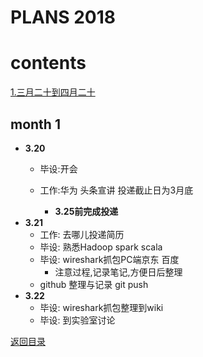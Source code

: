 # PLANS 2018
# contents

[1.三月二十到四月二十](#month-1)


## month 1
- **3.20**
    - 毕设:开会
    - 工作:华为 头条宣讲 投递截止日为3月底
    
        - **3.25前完成投递**
- **3.21**
    - 工作: 去哪儿投递简历
    - 毕设: 熟悉Hadoop spark scala
    - 毕设: wireshark抓包PC端京东 百度
        - 注意过程,记录笔记,方便日后整理
    - github 整理与记录 git push 
- **3.22**
    - 毕设:  wireshark抓包整理到wiki
    - 毕设: 到实验室讨论
    
    
[返回目录](#contents)
